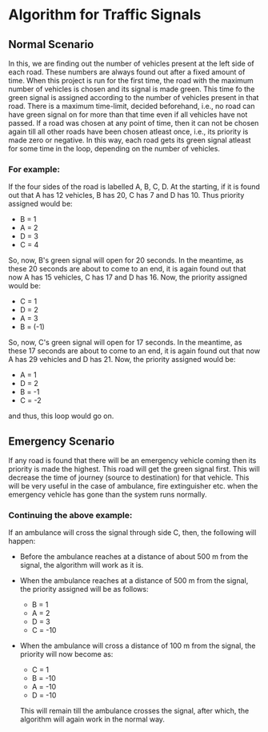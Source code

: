# Algorithm for Traffic Signals

## Normal Scenario

In this, we are finding out the number of vehicles present at the left side of each road. These numbers are always found out after a fixed amount of time. When this project is run for the first time, the road with the maximum number of vehicles is chosen and its signal is made green. This time fo the green signal is assigned according to the number of vehicles present in that road. There is a maximum time-limit, decided beforehand, i.e., no road can have green signal on for more than that time even if all vehicles have not passed. If a road was chosen at any point of time, then it can not be chosen again till all other roads have been chosen atleast once, i.e., its priority is made zero or negative. In this way, each road gets its green signal atleast for some time in the loop, depending on the number of vehicles.

### For example:

If the four sides of the road is labelled A, B, C, D. At the starting, if it is found out that A has 12 vehicles, B has 20, C has 7 and D has 10. Thus priority assigned would be:
* B = 1
* A = 2
* D = 3
* C = 4

So, now, B's green signal will open for 20 seconds. In the meantime, as these 20 seconds are about to come to an end, it is again found out that now A has 15 vehicles, C has 17 and D has 16. Now, the priority assigned would be:
* C = 1
* D = 2
* A = 3
* B = (-1)

So, now, C's green signal will open for 17 seconds. In the meantime, as these 17 seconds are about to come to an end, it is again found out that now A has 29 vehicles and D has 21. Now, the priority assigned would be:
* A = 1
* D = 2
* B = -1
* C = -2

and thus, this loop would go on.

## Emergency Scenario

If any road is found that there will be an emergency vehicle coming then its priority is made the highest. This road will get the green signal first. This will decrease the time of journey (source to destination) for that vehicle. This will be very useful in the case of ambulance, fire extinguisher etc. when the emergency vehicle has gone than the system runs normally.

### Continuing the above example:

If an ambulance will cross the signal through side C, then, the following will happen:
* Before the ambulance reaches at a distance of about 500 m from the signal, the algorithm will work as it is.
* When the ambulance reaches at a distance of 500 m from the signal, the priority assigned will be as follows:
    * B = 1
    * A = 2
    * D = 3
    * C = -10
* When the ambulance will cross a distance of 100 m from the signal, the priority will now become as:
    * C = 1
    * B = -10
    * A = -10
    * D = -10
    
    This will remain till the ambulance crosses the signal, after which, the algorithm will again work in the normal way.
